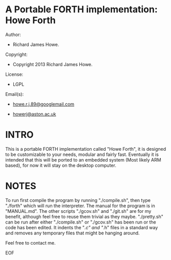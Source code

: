A Portable FORTH implementation: Howe Forth
===========================================

Author:             

* Richard James Howe.

Copyright:          

* Copyright 2013 Richard James Howe.

License:            

* LGPL

Email(s):              

* howe.r.j.89@googlemail.com

* howerj@aston.ac.uk

INTRO
=====

This is a portable FORTH implementation called "Howe Forth", it is designed to
be customizable to your needs, modular and fairly fast. Eventually it is
intended that this will be ported to an embedded system (Most likely ARM based),
for now it will stay on the desktop computer.

NOTES
=====

To run first compile the program by running "./compile.sh", then type "./forth"
which will run the interpreter. The manual for the program is in "MANUAL.md".
The other scripts "./gcov.sh" and "./git.sh" are for my benefit, although feel
free to reuse them trivial as they maybe. "./pretty.sh" can be run after either
"./compile.sh" or "./gcov.sh" has been run or the code has been edited. It
indents the "*.c" and "*.h" files in a standard way and removes any temporary
files that might be hanging around.

Feel free to contact me.

EOF
